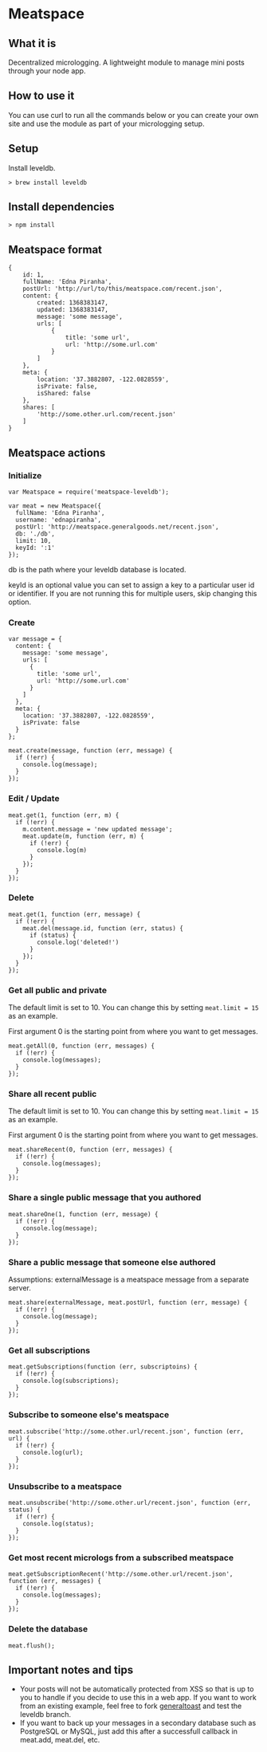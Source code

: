 # Meatspace

## What it is

Decentralized micrologging. A lightweight module to manage mini posts through your node app.

## How to use it

You can use curl to run all the commands below or you can create your own site and use the module as part of your micrologging setup.

## Setup

Install leveldb.

    > brew install leveldb

## Install dependencies

    > npm install

## Meatspace format

    {
        id: 1,
        fullName: 'Edna Piranha',
        postUrl: 'http://url/to/this/meatspace.com/recent.json',
        content: {
            created: 1368383147,
            updated: 1368383147,
            message: 'some message',
            urls: [
                {
                    title: 'some url',
                    url: 'http://some.url.com'
                }
            ]
        },
        meta: {
            location: '37.3882807, -122.0828559',
            isPrivate: false,
            isShared: false
        },
        shares: [
            'http://some.other.url.com/recent.json'
        ]
    }

## Meatspace actions

### Initialize

    var Meatspace = require('meatspace-leveldb');

    var meat = new Meatspace({
      fullName: 'Edna Piranha',
      username: 'ednapiranha',
      postUrl: 'http://meatspace.generalgoods.net/recent.json',
      db: './db',
      limit: 10,
      keyId: ':1'
    });

db is the path where your leveldb database is located.

keyId is an optional value you can set to assign a key to a particular user id or identifier. If you are not running this for multiple users, skip changing this option.

### Create

    var message = {
      content: {
        message: 'some message',
        urls: [
          {
            title: 'some url',
            url: 'http://some.url.com'
          }
        ]
      },
      meta: {
        location: '37.3882807, -122.0828559',
        isPrivate: false
      }
    };

    meat.create(message, function (err, message) {
      if (!err) {
        console.log(message);
      }
    });

### Edit / Update

    meat.get(1, function (err, m) {
      if (!err) {
        m.content.message = 'new updated message';
        meat.update(m, function (err, m) {
          if (!err) {
            console.log(m)
          }
        });
      }
    });

### Delete

    meat.get(1, function (err, message) {
      if (!err) {
        meat.del(message.id, function (err, status) {
          if (status) {
            console.log('deleted!')
          }
        });
      }
    });

### Get all public and private

The default limit is set to 10. You can change this by setting `meat.limit = 15` as an example.

First argument 0 is the starting point from where you want to get messages.

    meat.getAll(0, function (err, messages) {
      if (!err) {
        console.log(messages);
      }
    });

### Share all recent public

The default limit is set to 10. You can change this by setting `meat.limit = 15` as an example.

First argument 0 is the starting point from where you want to get messages.

    meat.shareRecent(0, function (err, messages) {
      if (!err) {
        console.log(messages);
      }
    });

### Share a single public message that you authored

    meat.shareOne(1, function (err, message) {
      if (!err) {
        console.log(message);
      }
    });

### Share a public message that someone else authored

Assumptions: externalMessage is a meatspace message from a separate server.

    meat.share(externalMessage, meat.postUrl, function (err, message) {
      if (!err) {
        console.log(message);
      }
    });

### Get all subscriptions

    meat.getSubscriptions(function (err, subscriptoins) {
      if (!err) {
        console.log(subscriptions);
      }
    });

### Subscribe to someone else's meatspace

    meat.subscribe('http://some.other.url/recent.json', function (err, url) {
      if (!err) {
        console.log(url);
      }
    });

### Unsubscribe to a meatspace

    meat.unsubscribe('http://some.other.url/recent.json', function (err, status) {
      if (!err) {
        console.log(status);
      }
    });

### Get most recent micrologs from a subscribed meatspace

    meat.getSubscriptionRecent('http://some.other.url/recent.json', function (err, messages) {
      if (!err) {
        console.log(messages);
      }
    });

### Delete the database

    meat.flush();

## Important notes and tips

* Your posts will not be automatically protected from XSS so that is up to you to handle if you decide to use this in a web app. If you want to work from an existing example, feel free to fork [generaltoast](https://github.com/ednapiranha/generaltoast) and test the leveldb branch.
* If you want to back up your messages in a secondary database such as PostgreSQL or MySQL, just add this after a successfull callback in meat.add, meat.del, etc.
